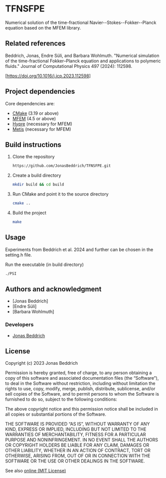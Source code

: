 # TFNSFPE 

Numerical solution of the time-fractional Navier--Stokes--Fokker--Planck equation based on the MFEM library.

## Related references 

Beddrich, Jonas, Endre Süli, and Barbara Wohlmuth. "Numerical simulation of the time-fractional Fokker–Planck equation and applications to polymeric fluids." Journal of Computational Physics 497 (2024): 112598.

[https://doi.org/10.1016/j.jcp.2023.112598]

## Project dependencies

Core dependencies are:

- [CMake](https://cmake.org/) (3.19 or above)
- [MFEM](https://mfem.org/) (4.5 or above)
- [Hypre](https://computing.llnl.gov/projects/hypre-scalable-linear-solvers-multigrid-methods) (necessary for MFEM)
- [Metis](http://glaros.dtc.umn.edu/gkhome/metis/metis/overview) (necessary for MFEM)

## Build instructions
1. Clone the repository
   ```bash
   https://github.com/JonasBeddrich/TFNSFPE.git
   ```
2. Create a build directory
   ```bash
   mkdir build && cd build
   ```
3. Run CMake and point it to the source directory
   ```bash
   cmake ..
   ```
4. Build the project
   ```bash
   make 
   ```

## Usage

Experiments from Beddrich et al. 2024 and further can be chosen in the setting.h file.

Run the executable (in build directory) 
```bash
./PSI 
```

## Authors and acknowledgment

- [Jonas Beddrich]
- [Endre Süli]
- [Barbara Wohlmuth]

### Developers

- [Jonas Beddrich](mailto:jonas.beddrich@tum.de)

## License

Copyright (c) 2023 Jonas Beddrich

Permission is hereby granted, free of charge, to any person obtaining a copy of this software and associated
documentation files (the “Software”), to deal in the Software without restriction, including without limitation the
rights to use, copy, modify, merge, publish, distribute, sublicense, and/or sell copies of the Software, and to permit
persons to whom the Software is furnished to do so, subject to the following conditions:

The above copyright notice and this permission notice shall be
included in all copies or substantial portions of the Software.

THE SOFTWARE IS PROVIDED “AS IS”, WITHOUT WARRANTY OF ANY KIND, EXPRESS OR IMPLIED, INCLUDING BUT NOT LIMITED TO THE
WARRANTIES OF MERCHANTABILITY, FITNESS FOR A PARTICULAR PURPOSE AND NONINFRINGEMENT. IN NO EVENT SHALL THE AUTHORS OR
COPYRIGHT HOLDERS BE LIABLE FOR ANY CLAIM, DAMAGES OR OTHER LIABILITY, WHETHER IN AN ACTION OF CONTRACT, TORT OR
OTHERWISE, ARISING FROM, OUT OF OR IN CONNECTION WITH THE SOFTWARE OR THE USE OR OTHER DEALINGS IN THE SOFTWARE.

See also [online (MIT License)](https://opensource.org/license/mit/)
